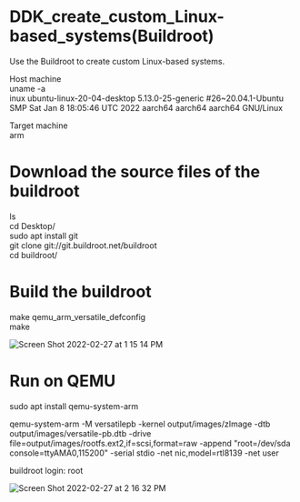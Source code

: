 # DDK_create_custom_Linux-based_systems(Buildroot)
Use the Buildroot to create custom Linux-based systems.

Host machine <br/>
uname -a <br/>
inux ubuntu-linux-20-04-desktop 5.13.0-25-generic #26~20.04.1-Ubuntu SMP Sat Jan 8 18:05:46 UTC 2022 aarch64 aarch64 aarch64 GNU/Linux &nbsp;

Target machine <br/>
arm &nbsp;

# Download the source files of the buildroot
ls  <br/>
cd Desktop/  <br/>
sudo apt install git <br/>
git clone git://git.buildroot.net/buildroot <br/>
cd buildroot/ &nbsp;

# Build the buildroot
make qemu_arm_versatile_defconfig <br/>
make &nbsp;

![Screen Shot 2022-02-27 at 1 15 14 PM](https://user-images.githubusercontent.com/67073582/155870630-fe357d0b-567c-47dd-b79d-051c7ee1ade6.png) &nbsp;

# Run on QEMU
sudo apt install qemu-system-arm <br/>

qemu-system-arm -M versatilepb -kernel output/images/zImage -dtb output/images/versatile-pb.dtb -drive file=output/images/rootfs.ext2,if=scsi,format=raw -append "root=/dev/sda console=ttyAMA0,115200" -serial stdio -net nic,model=rtl8139 -net user &nbsp;

buildroot login: root &nbsp;

![Screen Shot 2022-02-27 at 2 16 32 PM](https://user-images.githubusercontent.com/67073582/155870744-7eee022d-b4f3-4575-b7f7-021e1dbc1523.png) &nbsp;


